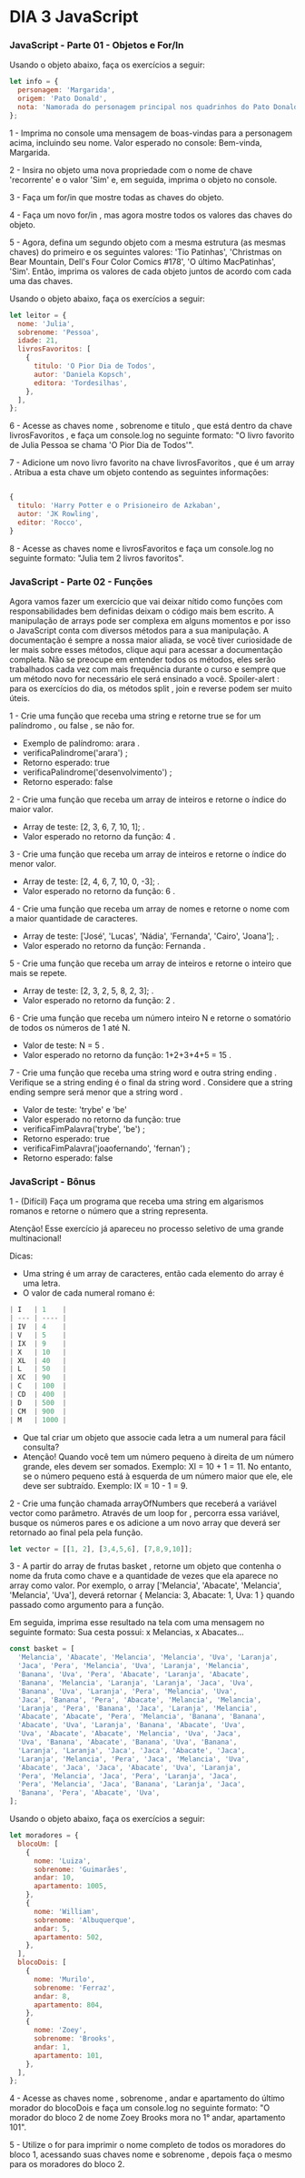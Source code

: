 # DIA 3 JavaScript


### JavaScript - Parte 01 - Objetos e For/In

Usando o objeto abaixo, faça os exercícios a seguir:

```javascript
let info = {
  personagem: 'Margarida',
  origem: 'Pato Donald',
  nota: 'Namorada do personagem principal nos quadrinhos do Pato Donald',
};
```

1 - Imprima no console uma mensagem de boas-vindas para a personagem acima, incluindo seu nome. Valor esperado no console: Bem-vinda, Margarida.

2 - Insira no objeto uma nova propriedade com o nome de chave 'recorrente' e o valor 'Sim' e, em seguida, imprima o objeto no console.

3 - Faça um for/in que mostre todas as chaves do objeto. 

4 - Faça um novo for/in , mas agora mostre todos os valores das chaves do objeto.

5 - Agora, defina um segundo objeto com a mesma estrutura (as mesmas chaves) do primeiro e os seguintes valores: 'Tio Patinhas', 'Christmas on Bear Mountain, Dell's Four Color Comics #178', 'O último MacPatinhas', 'Sim'. Então, imprima os valores de cada objeto juntos de acordo com cada uma das chaves.

Usando o objeto abaixo, faça os exercícios a seguir:

```javascript 
let leitor = {
  nome: 'Julia',
  sobrenome: 'Pessoa',
  idade: 21,
  livrosFavoritos: [
    {
      titulo: 'O Pior Dia de Todos',
      autor: 'Daniela Kopsch',
      editora: 'Tordesilhas',
    },
  ],
};
```

6 - Acesse as chaves nome , sobrenome e titulo , que está dentro da chave livrosFavoritos , e faça um console.log no seguinte formato: "O livro favorito de Julia Pessoa se chama 'O Pior Dia de Todos'".

7 - Adicione um novo livro favorito na chave livrosFavoritos , que é um array . Atribua a esta chave um objeto contendo as seguintes informações:

```javascript 

{
  titulo: 'Harry Potter e o Prisioneiro de Azkaban',
  autor: 'JK Rowling',
  editor: 'Rocco',
}
```
8 - Acesse as chaves nome e livrosFavoritos e faça um console.log no seguinte formato: "Julia tem 2 livros favoritos".


### JavaScript - Parte 02 - Funções

Agora vamos fazer um exercício que vai deixar nítido como funções com responsabilidades bem definidas deixam o código mais bem escrito.
A manipulação de arrays pode ser complexa em alguns momentos e por isso o JavaScript conta com diversos métodos para a sua manipulação. A documentação é sempre a nossa maior aliada, se você tiver curiosidade de ler mais sobre esses métodos, clique aqui para acessar a documentação completa. Não se preocupe em entender todos os métodos, eles serão trabalhados cada vez com mais frequência durante o curso e sempre que um método novo for necessário ele será ensinado a você.
Spoiler-alert : para os exercícios do dia, os métodos split , join e reverse podem ser muito úteis.

1 - Crie uma função que receba uma string e retorne true se for um palíndromo , ou false , se não for.

 * Exemplo de palíndromo: arara .
 * verificaPalindrome('arara') ;
 * Retorno esperado: true
 * verificaPalindrome('desenvolvimento') ;
 * Retorno esperado: false

2 - Crie uma função que receba um array de inteiros e retorne o índice do maior valor.

 * Array de teste: [2, 3, 6, 7, 10, 1]; .
 * Valor esperado no retorno da função: 4 .

3 - Crie uma função que receba um array de inteiros e retorne o índice do menor valor.

 * Array de teste: [2, 4, 6, 7, 10, 0, -3]; .
 * Valor esperado no retorno da função: 6 .

4 - Crie uma função que receba um array de nomes e retorne o nome com a maior quantidade de caracteres.

 * Array de teste: ['José', 'Lucas', 'Nádia', 'Fernanda', 'Cairo', 'Joana']; .
 * Valor esperado no retorno da função: Fernanda .

5 - Crie uma função que receba um array de inteiros e retorne o inteiro que mais se repete. 

 * Array de teste: [2, 3, 2, 5, 8, 2, 3]; .
 * Valor esperado no retorno da função: 2 .

6 - Crie uma função que receba um número inteiro N e retorne o somatório de todos os números de 1 até N.

 * Valor de teste: N = 5 .
 * Valor esperado no retorno da função: 1+2+3+4+5 = 15 .

7 - Crie uma função que receba uma string word e outra string ending . Verifique se a string ending é o final da string word . Considere que a string ending sempre será menor que a string word .

 * Valor de teste: 'trybe' e 'be'
 * Valor esperado no retorno da função: true
 * verificaFimPalavra('trybe', 'be') ;
 * Retorno esperado: true
 * verificaFimPalavra('joaofernando', 'fernan') ;
 * Retorno esperado: false

 ### JavaScript - Bônus

 1 - (Difícil) Faça um programa que receba uma string em algarismos romanos e retorne o número que a string representa.

Atenção! Esse exercício já apareceu no processo seletivo de uma grande multinacional!

Dicas:
 * Uma string é um array de caracteres, então cada elemento do array é uma letra.
 * O valor de cada numeral romano é:

```javascript
| I   | 1    |
| --- | ---- |
| IV  | 4    |
| V   | 5    |
| IX  | 9    |
| X   | 10   |
| XL  | 40   |
| L   | 50   |
| XC  | 90   |
| C   | 100  |
| CD  | 400  |
| D   | 500  |
| CM  | 900  |
| M   | 1000 |
```
 * Que tal criar um objeto que associe cada letra a um numeral para fácil consulta?
 * Atenção! Quando você tem um número pequeno à direita de um número grande, eles devem ser somados. Exemplo: XI = 10 + 1 = 11. No entanto, se o número pequeno está à esquerda de um número maior que ele, ele deve ser subtraído. Exemplo: IX = 10 - 1 = 9.

2 - Crie uma função chamada arrayOfNumbers que receberá a variável vector como parâmetro. Através de um loop for , percorra essa variável, busque os números pares e os adicione a um novo array que deverá ser retornado ao final pela pela função.

```javascript
let vector = [[1, 2], [3,4,5,6], [7,8,9,10]];
```

3 - A partir do array de frutas basket , retorne um objeto que contenha o nome da fruta como chave e a quantidade de vezes que ela aparece no array como valor. Por exemplo, o array ['Melancia', 'Abacate', 'Melancia', 'Melancia', 'Uva'], deverá retornar { Melancia: 3, Abacate: 1, Uva: 1 } quando passado como argumento para a função.

Em seguida, imprima esse resultado na tela com uma mensagem no seguinte formato: Sua cesta possui: x Melancias, x Abacates...

```javascript
const basket = [
  'Melancia', 'Abacate', 'Melancia', 'Melancia', 'Uva', 'Laranja',
  'Jaca', 'Pera', 'Melancia', 'Uva', 'Laranja', 'Melancia',
  'Banana', 'Uva', 'Pera', 'Abacate', 'Laranja', 'Abacate',
  'Banana', 'Melancia', 'Laranja', 'Laranja', 'Jaca', 'Uva',
  'Banana', 'Uva', 'Laranja', 'Pera', 'Melancia', 'Uva',
  'Jaca', 'Banana', 'Pera', 'Abacate', 'Melancia', 'Melancia',
  'Laranja', 'Pera', 'Banana', 'Jaca', 'Laranja', 'Melancia',
  'Abacate', 'Abacate', 'Pera', 'Melancia', 'Banana', 'Banana',
  'Abacate', 'Uva', 'Laranja', 'Banana', 'Abacate', 'Uva',
  'Uva', 'Abacate', 'Abacate', 'Melancia', 'Uva', 'Jaca',
  'Uva', 'Banana', 'Abacate', 'Banana', 'Uva', 'Banana',
  'Laranja', 'Laranja', 'Jaca', 'Jaca', 'Abacate', 'Jaca',
  'Laranja', 'Melancia', 'Pera', 'Jaca', 'Melancia', 'Uva',
  'Abacate', 'Jaca', 'Jaca', 'Abacate', 'Uva', 'Laranja',
  'Pera', 'Melancia', 'Jaca', 'Pera', 'Laranja', 'Jaca',
  'Pera', 'Melancia', 'Jaca', 'Banana', 'Laranja', 'Jaca',
  'Banana', 'Pera', 'Abacate', 'Uva',
];
```
Usando o objeto abaixo, faça os exercícios a seguir:

```javascript
let moradores = {
  blocoUm: [
    {
      nome: 'Luiza',
      sobrenome: 'Guimarães',
      andar: 10,
      apartamento: 1005,
    },
    {
      nome: 'William',
      sobrenome: 'Albuquerque',
      andar: 5,
      apartamento: 502,
    },
  ],
  blocoDois: [
    {
      nome: 'Murilo',
      sobrenome: 'Ferraz',
      andar: 8,
      apartamento: 804,
    },
    {
      nome: 'Zoey',
      sobrenome: 'Brooks',
      andar: 1,
      apartamento: 101,
    },
  ],
};
```

4 - Acesse as chaves nome , sobrenome , andar e apartamento do último morador do blocoDois e faça um console.log no seguinte formato: "O morador do bloco 2 de nome Zoey Brooks mora no 1° andar, apartamento 101".

5 - Utilize o for para imprimir o nome completo de todos os moradores do bloco 1, acessando suas chaves nome e sobrenome , depois faça o mesmo para os moradores do bloco 2.
